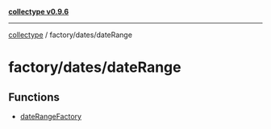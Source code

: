 [**collectype v0.9.6**](../../../README.md)

***

[collectype](../../../modules.md) / factory/dates/dateRange

# factory/dates/dateRange

## Functions

- [dateRangeFactory](functions/dateRangeFactory.md)
